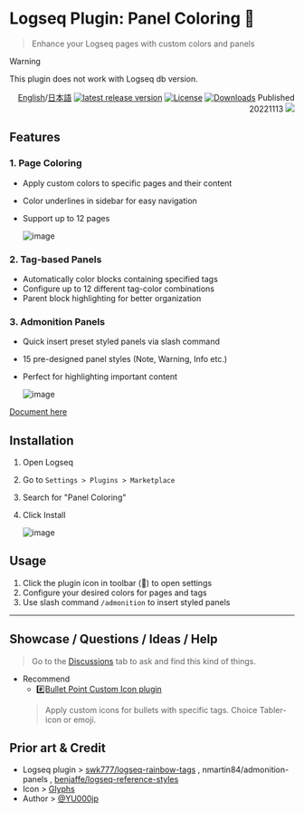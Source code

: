# Logseq Plugin: Panel Coloring 🎨

> Enhance your Logseq pages with custom colors and panels

> [!WARNING]
This plugin does not work with Logseq db version.

<div align="right">

[English](https://github.com/YU000jp/logseq-plugin-panel-coloring)/[日本語](https://github.com/YU000jp/logseq-plugin-panel-coloring/blob/main/README.ja.md) [![latest release version](https://img.shields.io/github/v/release/YU000jp/logseq-plugin-panel-coloring)](https://github.com/YU000jp/logseq-plugin-panel-coloring/releases)
[![License](https://img.shields.io/github/license/YU000jp/logseq-plugin-panel-coloring?color=blue)](https://github.com/YU000jp/logseq-plugin-panel-coloring/blob/main/LICENSE)
[![Downloads](https://img.shields.io/github/downloads/YU000jp/logseq-plugin-panel-coloring/total.svg)](https://github.com/YU000jp/logseq-plugin-panel-coloring/releases)
 Published 20221113 <a href="https://www.buymeacoffee.com/yu000japan"><img src="https://img.buymeacoffee.com/button-api/?text=Buy me a pizza&emoji=🍕&slug=yu000japan&button_colour=FFDD00&font_colour=000000&font_family=Poppins&outline_colour=000000&coffee_colour=ffffff" /></a>
 </div>

## Features

### 1. Page Coloring
- Apply custom colors to specific pages and their content
- Color underlines in sidebar for easy navigation 
- Support up to 12 pages

   ![image](https://user-images.githubusercontent.com/111847207/224817899-44220e25-3c28-4ea6-9f9a-5892241df95a.gif)

### 2. Tag-based Panels 
- Automatically color blocks containing specified tags
- Configure up to 12 different tag-color combinations
- Parent block highlighting for better organization

### 3. Admonition Panels
- Quick insert preset styled panels via slash command
- 15 pre-designed panel styles (Note, Warning, Info etc.)
- Perfect for highlighting important content

   ![image](https://user-images.githubusercontent.com/111847207/207467377-e307a412-b9c1-4889-b110-3f69e3f00007.png)

[Document here](https://github.com/YU000jp/logseq-plugin-panel-coloring/wiki/English-Document)

## Installation

1. Open Logseq
2. Go to `Settings > Plugins > Marketplace`
3. Search for "Panel Coloring"
4. Click Install

   ![image](https://user-images.githubusercontent.com/111847207/229359195-84732952-d385-4689-af1e-2cc7cc9d491f.png)

## Usage

1. Click the plugin icon in toolbar (🎨) to open settings
2. Configure your desired colors for pages and tags
3. Use slash command `/admonition` to insert styled panels

---

## Showcase / Questions / Ideas / Help

> Go to the [Discussions](https://github.com/YU000jp/logseq-plugin-some-menu-extender/discussions) tab to ask and find this kind of things.

- Recommend
   - [#️⃣Bullet Point Custom Icon plugin](https://github.com/YU000jp/logseq-plugin-bullet-point-custom-icon)
   > Apply custom icons for bullets with specific tags. Choice Tabler-icon or emoji.

## Prior art & Credit

- Logseq plugin > [swk777/logseq-rainbow-tags](https://github.com/swk777/logseq-rainbow-tags) , nmartin84/admonition-panels , [benjaffe/logseq-reference-styles](https://github.com/benjaffe/logseq-reference-styles)
- Icon > [Glyphs](https://glyphs.fyi/dir?i=venn&v=poly&w)
- Author > [@YU000jp](https://github.com/YU000jp)

